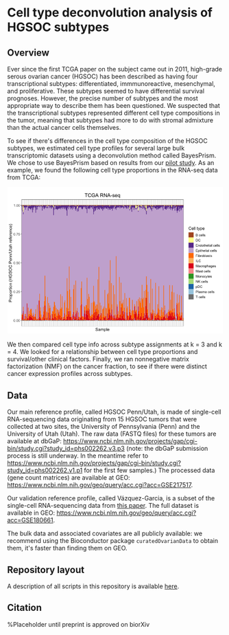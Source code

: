 # Cell type deconvolution analysis of HGSOC subtypes

## Overview

Ever since the first TCGA paper on the subject came out in 2011, high-grade serous ovarian cancer (HGSOC) has been described as having four transcriptional subtypes: differentiated, immmunoreactive, mesenchymal, and proliferative. These subtypes seemed to have differential survival prognoses. However, the precise number of subtypes and the most appropriate way to describe them has been questioned. We suspected that the transcriptional subtypes represented different cell type compositions in the tumor, meaning that subtypes had more to do with stromal admixture than the actual cancer cells themselves.

To see if there's differences in the cell type composition of the HGSOC subtypes, we estimated cell type profiles for several large bulk transcriptomic datasets using a deconvolution method called BayesPrism. We chose to use BayesPrism based on results from our [pilot study](https://github.com/greenelab/deconvolution_pilot). As an example, we found the following cell type proportions in the RNA-seq data from TCGA:

![](https://github.com/arielah/hgsoc_deconvolution/blob/prepublic/figures/readme_figure.png)

We then compared cell type info across subtype assignments at k = 3 and k = 4. We looked for a relationship between cell type proportions and survival/other clinical factors. Finally, we ran nonnegative matrix factorization (NMF) on the cancer fraction, to see if there were distinct cancer expression profiles across subtypes.

## Data

Our main reference profile, called HGSOC Penn/Utah, is made of single-cell RNA-sequencing data originating from 15 HGSOC tumors that were collected at two sites, the University of Pennsylvania (Penn) and the University of Utah (Utah). The raw data (FASTQ files) for these tumors are available at dbGaP: https://www.ncbi.nlm.nih.gov/projects/gap/cgi-bin/study.cgi?study_id=phs002262.v3.p3 (note: the dbGaP submission process is still underway. In the meantime refer to https://www.ncbi.nlm.nih.gov/projects/gap/cgi-bin/study.cgi?study_id=phs002262.v1.p1 for the first few samples.) The processed data (gene count matrices) are available at GEO: https://www.ncbi.nlm.nih.gov/geo/query/acc.cgi?acc=GSE217517.

Our validation reference profile, called Vázquez-Garcia, is a subset of the single-cell RNA-sequencing data from [this paper](https://www.nature.com/articles/s41586-022-05496-1). The full dataset is available in GEO: https://www.ncbi.nlm.nih.gov/geo/query/acc.cgi?acc=GSE180661.

The bulk data and associated covariates are all publicly available: we recommend using the Bioconductor package `curatedOvarianData` to obtain them, it's faster than finding them on GEO.

## Repository layout

A description of all scripts in this repository is available [here](https://github.com/arielah/hgsoc_deconvolution/tree/prepublic/scripts).

## Citation

%Placeholder until preprint is approved on biorXiv
